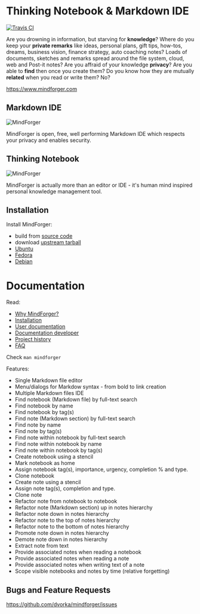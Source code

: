 # Thinking Notebook & Markdown IDE

[![Travis CI](https://travis-ci.org/dvorka/mindforger.svg?branch=master)](https://travis-ci.org/dvorka/mindforger)
<!--
[![Current release](https://img.shields.io/github/release/dvorka/mindforger.svg)](https://github.com/dvorka/mindforger/releases)
[![GitHub issues](https://img.shields.io/github/issues/dvorka/mindforger.svg?maxAge=360)](https://github.com/dvorka/mindforger/issues)
[![Documentation](https://img.shields.io/badge/project-documentation-blue.svg)](https://github.com/dvorka/mindforger-repository/blob/master/memory/mindforger/index.md)
[![All releases downloads](https://img.shields.io/github/downloads/dvorka/mindforger/total.svg)](https://github.com/dvorka/mindforger/releases)
-->

Are you drowning in information, but starving for **knowledge**? Where do you keep your **private remarks** 
like ideas, personal plans, gift tips, how-tos, dreams, business vision, finance strategy, auto 
coaching notes? Loads of documents, sketches and remarks spread around the file system, cloud, 
web and Post-it notes? Are you affraid of your knowledge **privacy**? Are you able to **find** then once you create them? 
Do you know how they are mutually **related** when you read or write them? No?

https://www.mindforger.com

## Markdown IDE
![MindForger](http://www.mindforger.com/github/github-markdown-ide.png?)

MindForger is open, free, well performing Markdown IDE which respects your privacy and enables security. 

## Thinking Notebook
![MindForger](http://www.mindforger.com/github/github-thinking-notebook.png)

MindForger is actually more than an editor or IDE - it's human mind inspired personal knowledge management tool.

## Installation
Install MindForger:
                           
* build from [source code](https://github.com/dvorka/mindforger-repository/blob/master/memory/mindforger/installation.md)
* download [upstream tarball](https://github.com/dvorka/mindforger/releases)
* [Ubuntu](https://github.com/dvorka/mindforger-repository/blob/master/memory/mindforger/installation.md#ubuntu-)
* [Fedora](https://github.com/dvorka/mindforger-repository/blob/master/memory/mindforger/installation.md#fedora-)
* [Debian](https://github.com/dvorka/mindforger-repository/blob/master/memory/mindforger/installation.md#debian-)

# Documentation
Read:

* [Why MindForger?](https://github.com/dvorka/mindforger-repository/blob/master/memory/mindforger/why-mindforger.md)
* [Installation](https://github.com/dvorka/mindforger-repository/blob/master/memory/mindforger/installation.md) 
* [User documentation](https://github.com/dvorka/mindforger-repository/blob/master/memory/mindforger/user-documentation.md) 
* [Documentation developer](https://github.com/dvorka/mindforger-repository/blob/master/memory/mindforger/developer-documentation.md)
* [Project history](https://github.com/dvorka/mindforger-repository/blob/master/memory/mindforger/history.md)
* [FAQ](https://github.com/dvorka/mindforger-repository/blob/master/memory/mindforger/faq.md)

Check `man mindforger`

Features:

* Single Markdown file editor
* Menu/dialogs for Markdow syntax - from bold to link creation
* Multiple Markdown files IDE
* Find notebook (Markdown file) by full-text search
* Find notebook by name
* Find notebook by tag(s)
* Find note (Markdown section) by full-text search
* Find note by name
* Find note by tag(s)
* Find note within notebook by full-text search
* Find note within notebook by name
* Find note within notebook by tag(s)
* Create notebook using a stencil
* Mark notebook as home
* Assign notebook tag(s), importance, urgency, completion % and type.
* Clone notebook
* Create note using a stencil
* Assign note tag(s), completion and type.
* Clone note
* Refactor note from notebook to notebook
* Refactor note (Markdown section) up in notes hierarchy
* Refactor note down in notes hierarchy
* Refactor note to the top of notes hierarchy
* Refactor note to the bottom of notes hierarchy
* Promote note down in notes hierarchy
* Demote note down in notes hierarchy
* Extract note from text
* Provide associated notes when reading a notebook
* Provide associated notes when reading a note
* Provide associated notes when writing text of a note
* Scope visible notebooks and notes by time (relative forgetting)

## Bugs and Feature Requests
https://github.com/dvorka/mindforger/issues
